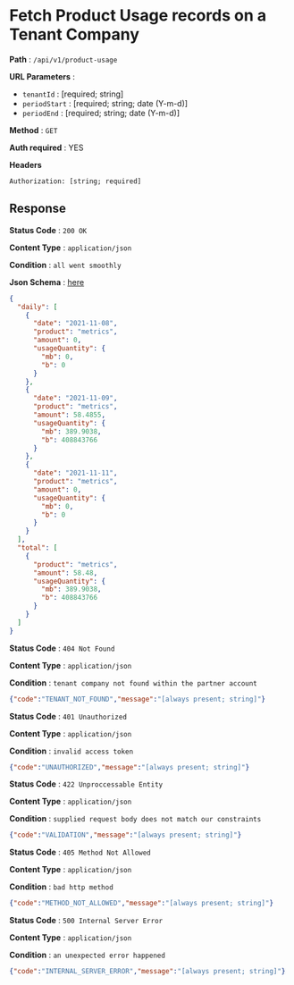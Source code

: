 #  Fetch Product Usage records on a Tenant Company
**Path** : `/api/v1/product-usage`

**URL Parameters** :

* `tenantId` : [required; string]
* `periodStart` : [required; string; date (Y-m-d)]
* `periodEnd` : [required; string; date (Y-m-d)]

**Method** : `GET`

**Auth required** : YES

**Headers**
```
Authorization: [string; required]
```

##  Response

**Status Code** : `200 OK`

**Content Type** : `application/json`

**Condition** : `all went smoothly`

**Json Schema** : [here](../json-schema/1.json)
```json
{
  "daily": [
    {
      "date": "2021-11-08",
      "product": "metrics",
      "amount": 0,
      "usageQuantity": {
        "mb": 0,
        "b": 0
      }
    },
    {
      "date": "2021-11-09",
      "product": "metrics",
      "amount": 58.4855,
      "usageQuantity": {
        "mb": 389.9038,
        "b": 408843766
      }
    },
    {
      "date": "2021-11-11",
      "product": "metrics",
      "amount": 0,
      "usageQuantity": {
        "mb": 0,
        "b": 0
      }
    }
  ],
  "total": [
    {
      "product": "metrics",
      "amount": 58.48,
      "usageQuantity": {
        "mb": 389.9038,
        "b": 408843766
      }
    }
  ]
}
```
**Status Code** : `404 Not Found`

**Content Type** : `application/json`

**Condition** : `tenant company not found within the partner account`
```json
{"code":"TENANT_NOT_FOUND","message":"[always present; string]"}
```
**Status Code** : `401 Unauthorized`

**Content Type** : `application/json`

**Condition** : `invalid access token`
```json
{"code":"UNAUTHORIZED","message":"[always present; string]"}
```
**Status Code** : `422 Unproccessable Entity`

**Content Type** : `application/json`

**Condition** : `supplied request body does not match our constraints`
```json
{"code":"VALIDATION","message":"[always present; string]"}
```
**Status Code** : `405 Method Not Allowed`

**Content Type** : `application/json`

**Condition** : `bad http method`
```json
{"code":"METHOD_NOT_ALLOWED","message":"[always present; string]"}
```
**Status Code** : `500 Internal Server Error`

**Content Type** : `application/json`

**Condition** : `an unexpected error happened`
```json
{"code":"INTERNAL_SERVER_ERROR","message":"[always present; string]"}
```